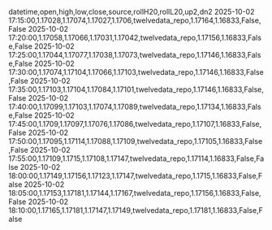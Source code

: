 datetime,open,high,low,close,source,rollH20,rollL20,up2,dn2
2025-10-02 17:15:00,1.17028,1.17074,1.17027,1.1706,twelvedata_repo,1.17164,1.16833,False,False
2025-10-02 17:20:00,1.17058,1.17066,1.17031,1.17042,twelvedata_repo,1.17156,1.16833,False,False
2025-10-02 17:25:00,1.17044,1.17077,1.17038,1.17073,twelvedata_repo,1.17146,1.16833,False,False
2025-10-02 17:30:00,1.17074,1.17104,1.17066,1.17103,twelvedata_repo,1.17146,1.16833,False,False
2025-10-02 17:35:00,1.17103,1.17104,1.17084,1.17101,twelvedata_repo,1.17146,1.16833,False,False
2025-10-02 17:40:00,1.17099,1.17103,1.17074,1.17089,twelvedata_repo,1.17134,1.16833,False,False
2025-10-02 17:45:00,1.1709,1.17097,1.17076,1.17086,twelvedata_repo,1.17107,1.16833,False,False
2025-10-02 17:50:00,1.17095,1.17114,1.17088,1.17109,twelvedata_repo,1.17105,1.16833,False,False
2025-10-02 17:55:00,1.17109,1.1715,1.17108,1.17147,twelvedata_repo,1.17114,1.16833,False,False
2025-10-02 18:00:00,1.17149,1.17156,1.17123,1.17147,twelvedata_repo,1.1715,1.16833,False,False
2025-10-02 18:05:00,1.17153,1.17181,1.17144,1.17167,twelvedata_repo,1.17156,1.16833,False,False
2025-10-02 18:10:00,1.17165,1.17181,1.17147,1.17149,twelvedata_repo,1.17181,1.16833,False,False

